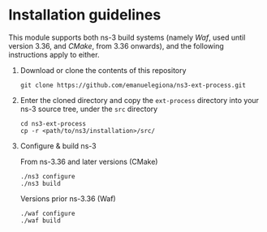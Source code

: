 # Installation guidelines

This module supports both ns-3 build systems (namely _Waf_, used until version 3.36, and _CMake_, from 3.36 onwards), and the following instructions apply to either.

1. Download or clone the contents of this repository

    ```
    git clone https://github.com/emanuelegiona/ns3-ext-process.git
    ```

2. Enter the cloned directory and copy the `ext-process` directory into your ns-3 source tree, under the `src` directory

    ```
    cd ns3-ext-process
    cp -r <path/to/ns3/installation>/src/
    ```

3. Configure & build ns-3

    From ns-3.36 and later versions (CMake)

    ```
    ./ns3 configure
    ./ns3 build
    ```

    Versions prior ns-3.36 (Waf)

    ```
    ./waf configure
    ./waf build
    ```
